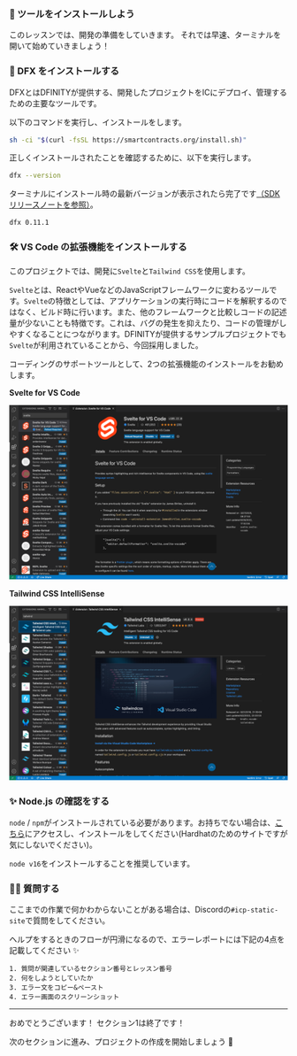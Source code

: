 ### 🤖 ツールをインストールしよう

このレッスンでは、開発の準備をしていきます。
それでは早速、ターミナルを開いて始めていきましょう！

### 🦄 DFX をインストールする

DFXとはDFINITYが提供する、開発したプロジェクトをICにデプロイ、管理するための主要なツールです。

以下のコマンドを実行し、インストールをします。

```bash
sh -ci "$(curl -fsSL https://smartcontracts.org/install.sh)"
```

正しくインストールされたことを確認するために、以下を実行します。

```bash
dfx --version
```

ターミナルにインストール時の最新バージョンが表示されたら完了です[（SDK リリースノートを参照）](https://internetcomputer.org/docs/current/developer-docs/updates/release-notes/)。

```bash
dfx 0.11.1
```

### 🛠 VS Code の拡張機能をインストールする

このプロジェクトでは、開発に`Svelte`と`Tailwind CSS`を使用します。

`Svelte`とは、ReactやVueなどのJavaScriptフレームワークに変わるツールです。`Svelte`の特徴としては、アプリケーションの実行時にコードを解釈するのではなく、ビルド時に行います。また、他のフレームワークと比較しコードの記述量が少ないことも特徴です。これは、バグの発生を抑えたり、コードの管理がしやすくなることにつながります。DFINITYが提供するサンプルプロジェクトでも`Svelte`が利用されていることから、今回採用しました。

コーディングのサポートツールとして、2つの拡張機能のインストールをお勧めします。

**Svelte for VS Code**

![](/public/images/ICP-Static-Site/section-1/1_2_1.png)

**Tailwind CSS IntelliSense**

![](/public/images/ICP-Static-Site/section-1/1_2_2.png)

### ✨ Node.js の確認をする

`node` / `npm`がインストールされている必要があります。お持ちでない場合は、[こちら](https://hardhat.org/tutorial/setting-up-the-environment.html)にアクセスし、インストールをしてください(Hardhatのためのサイトですが気にしないでください)。

`node v16`をインストールすることを推奨しています。

### 🙋‍♂️ 質問する

ここまでの作業で何かわからないことがある場合は、Discordの`#icp-static-site`で質問をしてください。

ヘルプをするときのフローが円滑になるので、エラーレポートには下記の4点を記載してください ✨

```
1. 質問が関連しているセクション番号とレッスン番号
2. 何をしようとしていたか
3. エラー文をコピー&ペースト
4. エラー画面のスクリーンショット
```

---

おめでとうございます！ セクション1は終了です！

次のセクションに進み、プロジェクトの作成を開始しましょう 🚀
